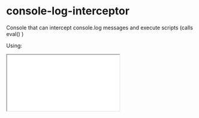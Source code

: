 # console-log-interceptor
Console that can intercept console.log messages and execute scripts (calls eval() )

Using:

<iframe src="./console.html" id="console"></iframe>
<script> 
    const iframeConsole = document.getElementById("console");
    console.log = (msg) => iframeConsole.contentWindow.postMessage(msg, "*");
</script>
